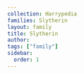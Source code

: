 ```yaml
---
collection: Harrypedia
families: Slytherin
layout: family
title: Slytherin
author:
tags: ["family"]
sidebar:
  order: 1
---
```


